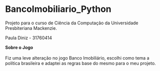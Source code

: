 # BancoImobiliario_Python

Projeto para o curso de Ciência da Computação da Universidade Presbiteriana Mackenzie.

Paula Diniz - 31760414

<b>Sobre o Jogo</b><br><br>
Fiz uma leve alteração no jogo Banco Imobiliário, escolhi como tema a política brasileira e adaptei as regras base do mesmo para o meu projeto.
